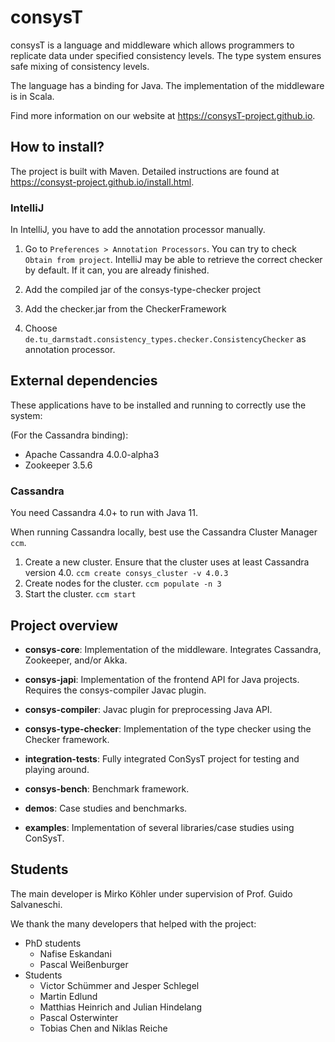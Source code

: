 # consysT

consysT is a language and middleware which allows programmers to replicate data under specified consistency levels. 
The type system ensures safe mixing of consistency levels.

The language has a binding for Java. The implementation of the middleware is in Scala.

Find more information on our website at https://consysT-project.github.io.

## How to install?

The project is built with Maven. Detailed instructions are found at https://consyst-project.github.io/install.html.

### IntelliJ

In IntelliJ, you have to add the annotation processor manually.

1. Go to `Preferences > Annotation Processors`. You can try to check `Obtain from project`.
IntelliJ may be able to retrieve the correct checker by default. If it can, you are already finished.

2. Add the compiled jar of the consys-type-checker project

3. Add the checker.jar from the CheckerFramework

4. Choose `de.tu_darmstadt.consistency_types.checker.ConsistencyChecker` as annotation processor.  



## External dependencies

These applications have to be installed and running to correctly use the system:

(For the Cassandra binding):
* Apache Cassandra 4.0.0-alpha3
* Zookeeper 3.5.6

### Cassandra

You need Cassandra 4.0+ to run with Java 11.

When running Cassandra locally, best use the Cassandra Cluster Manager `ccm`.

1. Create a new cluster. Ensure that the cluster uses at least Cassandra version 4.0. `ccm create consys_cluster -v 4.0.3`
2. Create nodes for the cluster. `ccm populate -n 3`
3. Start the cluster. `ccm start`

## Project overview

* **consys-core**: Implementation of the middleware. Integrates Cassandra, Zookeeper, and/or Akka.
  
* **consys-japi**: Implementation of the frontend API for Java projects. Requires the consys-compiler Javac plugin.

* **consys-compiler**: Javac plugin for preprocessing Java API.

* **consys-type-checker**: Implementation of the type checker using the 
Checker framework.

* **integration-tests**: Fully integrated ConSysT project for testing and playing around.

* **consys-bench**: Benchmark framework.

* **demos**: Case studies and benchmarks.

* **examples**: Implementation of several libraries/case studies using ConSysT.

## Students

The main developer is Mirko Köhler under supervision of Prof. Guido Salvaneschi.

We thank the many developers that helped with the project:
* PhD students
    * Nafise Eskandani
    * Pascal Weißenburger
* Students
    * Victor Schümmer and Jesper Schlegel
    * Martin Edlund
    * Matthias Heinrich and Julian Hindelang
    * Pascal Osterwinter
    * Tobias Chen and Niklas Reiche
